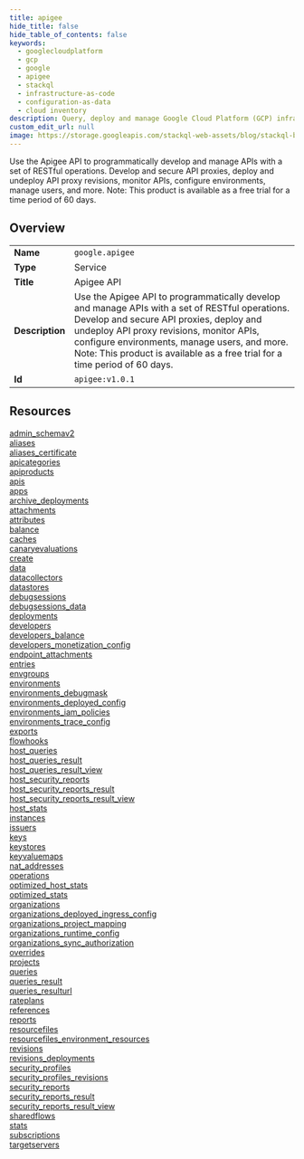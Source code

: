 ```yaml
---
title: apigee
hide_title: false
hide_table_of_contents: false
keywords:
  - googlecloudplatform
  - gcp
  - google
  - apigee
  - stackql
  - infrastructure-as-code
  - configuration-as-data
  - cloud inventory
description: Query, deploy and manage Google Cloud Platform (GCP) infrastructure and resources using SQL
custom_edit_url: null
image: https://storage.googleapis.com/stackql-web-assets/blog/stackql-blog-post-featured-image.png
---
```

Use the Apigee API to programmatically develop and manage APIs with a set of RESTful operations. Develop and secure API proxies, deploy and undeploy API proxy revisions, monitor APIs, configure environments, manage users, and more. Note: This product is available as a free trial for a time period of 60 days.  
    

## Overview
<table><tbody>
<tr><td><b>Name</b></td><td><code>google.apigee</code></td></tr>
<tr><td><b>Type</b></td><td>Service</td></tr>
<tr><td><b>Title</b></td><td>Apigee API</td></tr>
<tr><td><b>Description</b></td><td>Use the Apigee API to programmatically develop and manage APIs with a set of RESTful operations. Develop and secure API proxies, deploy and undeploy API proxy revisions, monitor APIs, configure environments, manage users, and more. Note: This product is available as a free trial for a time period of 60 days.</td></tr>
<tr><td><b>Id</b></td><td><code>apigee:v1.0.1</code></td></tr>
</tbody></table>

## Resources
<div class="row">
<div class="providerDocColumn">
<a href="/providers/google/apigee/admin_schemav2/">admin_schemav2</a><br />
<a href="/providers/google/apigee/aliases/">aliases</a><br />
<a href="/providers/google/apigee/aliases_certificate/">aliases_certificate</a><br />
<a href="/providers/google/apigee/apicategories/">apicategories</a><br />
<a href="/providers/google/apigee/apiproducts/">apiproducts</a><br />
<a href="/providers/google/apigee/apis/">apis</a><br />
<a href="/providers/google/apigee/apps/">apps</a><br />
<a href="/providers/google/apigee/archive_deployments/">archive_deployments</a><br />
<a href="/providers/google/apigee/attachments/">attachments</a><br />
<a href="/providers/google/apigee/attributes/">attributes</a><br />
<a href="/providers/google/apigee/balance/">balance</a><br />
<a href="/providers/google/apigee/caches/">caches</a><br />
<a href="/providers/google/apigee/canaryevaluations/">canaryevaluations</a><br />
<a href="/providers/google/apigee/create/">create</a><br />
<a href="/providers/google/apigee/data/">data</a><br />
<a href="/providers/google/apigee/datacollectors/">datacollectors</a><br />
<a href="/providers/google/apigee/datastores/">datastores</a><br />
<a href="/providers/google/apigee/debugsessions/">debugsessions</a><br />
<a href="/providers/google/apigee/debugsessions_data/">debugsessions_data</a><br />
<a href="/providers/google/apigee/deployments/">deployments</a><br />
<a href="/providers/google/apigee/developers/">developers</a><br />
<a href="/providers/google/apigee/developers_balance/">developers_balance</a><br />
<a href="/providers/google/apigee/developers_monetization_config/">developers_monetization_config</a><br />
<a href="/providers/google/apigee/endpoint_attachments/">endpoint_attachments</a><br />
<a href="/providers/google/apigee/entries/">entries</a><br />
<a href="/providers/google/apigee/envgroups/">envgroups</a><br />
<a href="/providers/google/apigee/environments/">environments</a><br />
<a href="/providers/google/apigee/environments_debugmask/">environments_debugmask</a><br />
<a href="/providers/google/apigee/environments_deployed_config/">environments_deployed_config</a><br />
<a href="/providers/google/apigee/environments_iam_policies/">environments_iam_policies</a><br />
<a href="/providers/google/apigee/environments_trace_config/">environments_trace_config</a><br />
<a href="/providers/google/apigee/exports/">exports</a><br />
<a href="/providers/google/apigee/flowhooks/">flowhooks</a><br />
<a href="/providers/google/apigee/host_queries/">host_queries</a><br />
<a href="/providers/google/apigee/host_queries_result/">host_queries_result</a><br />
<a href="/providers/google/apigee/host_queries_result_view/">host_queries_result_view</a><br />
<a href="/providers/google/apigee/host_security_reports/">host_security_reports</a><br />
<a href="/providers/google/apigee/host_security_reports_result/">host_security_reports_result</a><br />
</div>
<div class="providerDocColumn">
<a href="/providers/google/apigee/host_security_reports_result_view/">host_security_reports_result_view</a><br />
<a href="/providers/google/apigee/host_stats/">host_stats</a><br />
<a href="/providers/google/apigee/instances/">instances</a><br />
<a href="/providers/google/apigee/issuers/">issuers</a><br />
<a href="/providers/google/apigee/keys/">keys</a><br />
<a href="/providers/google/apigee/keystores/">keystores</a><br />
<a href="/providers/google/apigee/keyvaluemaps/">keyvaluemaps</a><br />
<a href="/providers/google/apigee/nat_addresses/">nat_addresses</a><br />
<a href="/providers/google/apigee/operations/">operations</a><br />
<a href="/providers/google/apigee/optimized_host_stats/">optimized_host_stats</a><br />
<a href="/providers/google/apigee/optimized_stats/">optimized_stats</a><br />
<a href="/providers/google/apigee/organizations/">organizations</a><br />
<a href="/providers/google/apigee/organizations_deployed_ingress_config/">organizations_deployed_ingress_config</a><br />
<a href="/providers/google/apigee/organizations_project_mapping/">organizations_project_mapping</a><br />
<a href="/providers/google/apigee/organizations_runtime_config/">organizations_runtime_config</a><br />
<a href="/providers/google/apigee/organizations_sync_authorization/">organizations_sync_authorization</a><br />
<a href="/providers/google/apigee/overrides/">overrides</a><br />
<a href="/providers/google/apigee/projects/">projects</a><br />
<a href="/providers/google/apigee/queries/">queries</a><br />
<a href="/providers/google/apigee/queries_result/">queries_result</a><br />
<a href="/providers/google/apigee/queries_resulturl/">queries_resulturl</a><br />
<a href="/providers/google/apigee/rateplans/">rateplans</a><br />
<a href="/providers/google/apigee/references/">references</a><br />
<a href="/providers/google/apigee/reports/">reports</a><br />
<a href="/providers/google/apigee/resourcefiles/">resourcefiles</a><br />
<a href="/providers/google/apigee/resourcefiles_environment_resources/">resourcefiles_environment_resources</a><br />
<a href="/providers/google/apigee/revisions/">revisions</a><br />
<a href="/providers/google/apigee/revisions_deployments/">revisions_deployments</a><br />
<a href="/providers/google/apigee/security_profiles/">security_profiles</a><br />
<a href="/providers/google/apigee/security_profiles_revisions/">security_profiles_revisions</a><br />
<a href="/providers/google/apigee/security_reports/">security_reports</a><br />
<a href="/providers/google/apigee/security_reports_result/">security_reports_result</a><br />
<a href="/providers/google/apigee/security_reports_result_view/">security_reports_result_view</a><br />
<a href="/providers/google/apigee/sharedflows/">sharedflows</a><br />
<a href="/providers/google/apigee/stats/">stats</a><br />
<a href="/providers/google/apigee/subscriptions/">subscriptions</a><br />
<a href="/providers/google/apigee/targetservers/">targetservers</a><br />
</div>
</div>
